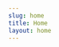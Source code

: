 ```yaml
---
slug: home
title: Home
layout: home
---
```


<main>
  <HeroSection />
  <FeatureSection />
  <TheDivider />
  <Suspense>
    <PizzaStoreAsync />
  </Suspense>
  <DeliverySection />
  <SubscribeSection />
</main>

<!-- <style>
/* https://vitepress.dev/guide/using-vue#script-and-style */
/* Currently getting this error - 4:25:54 PM [vitepress] Internal server error: Tags with side effect (<script> and <style>) are ignored in client component templates. */
</style> -->
